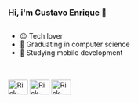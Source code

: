 ### Hi, i'm Gustavo Enrique 👋

##

- 😍 Tech lover
- 📝 Graduating in computer science
- 📲 Studying mobile development

##

<div style="display: inline_block"><br>  
  <img align="center" alt="Rick-XCode" height="30" width="40" src="https://cdn.jsdelivr.net/gh/devicons/devicon/icons/xcode/xcode-original.svg" />   
  <img align="center" alt="Rick-Swift" height="30" width="40" src="https://cdn.jsdelivr.net/gh/devicons/devicon/icons/swift/swift-original.svg">
  <img align="center" alt="Rick-Java" height="30" width="40" src="https://cdn.jsdelivr.net/gh/devicons/devicon/icons/java/java-original.svg" />      
</div>


